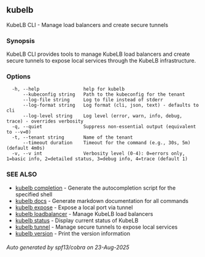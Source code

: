 ## kubelb

KubeLB CLI - Manage load balancers and create secure tunnels

### Synopsis

KubeLB CLI provides tools to manage KubeLB load balancers and create secure tunnels
to expose local services through the KubeLB infrastructure.

### Options

```
  -h, --help                help for kubelb
      --kubeconfig string   Path to the kubeconfig for the tenant
      --log-file string     Log to file instead of stderr
      --log-format string   Log format (cli, json, text) - defaults to cli
      --log-level string    Log level (error, warn, info, debug, trace) - overrides verbosity
  -q, --quiet               Suppress non-essential output (equivalent to --v=0)
  -t, --tenant string       Name of the tenant
      --timeout duration    Timeout for the command (e.g., 30s, 5m) (default 4m0s)
  -v, --v int               Verbosity level (0-4): 0=errors only, 1=basic info, 2=detailed status, 3=debug info, 4=trace (default 1)
```

### SEE ALSO

* [kubelb completion](kubelb_completion.md)	 - Generate the autocompletion script for the specified shell
* [kubelb docs](kubelb_docs.md)	 - Generate markdown documentation for all commands
* [kubelb expose](kubelb_expose.md)	 - Expose a local port via tunnel
* [kubelb loadbalancer](kubelb_loadbalancer.md)	 - Manage KubeLB load balancers
* [kubelb status](kubelb_status.md)	 - Display current status of KubeLB
* [kubelb tunnel](kubelb_tunnel.md)	 - Manage secure tunnels to expose local services
* [kubelb version](kubelb_version.md)	 - Print the version information

###### Auto generated by spf13/cobra on 23-Aug-2025
